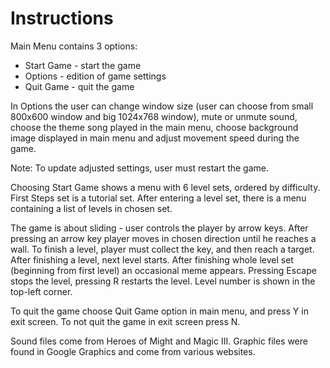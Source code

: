 # Instructions #

Main Menu contains 3 options:

- Start Game - start the game
- Options - edition of game settings
- Quit Game - quit the game

In Options the user can change window size (user can choose from small 800x600 window and big 1024x768 window), mute or unmute sound, choose the theme song played in the main menu, choose background image displayed in main menu and adjust movement speed during the game.

Note: To update adjusted settings, user must restart the game.

Choosing Start Game shows a menu with 6 level sets, ordered by difficulty. First Steps set is a tutorial set. After entering a level set, there is a menu containing a list of levels in chosen set.

The game is about sliding - user controls the player by arrow keys. After pressing an arrow key player moves in chosen direction until he reaches a wall. To finish a level, player must collect the key, and then reach a target. After finishing a level, next level starts. After finishing whole level set (beginning from first level) an occasional meme appears. Pressing Escape stops the level, pressing R restarts the level. Level number is shown in the top-left corner.

To quit the game choose Quit Game option in main menu, and press Y in exit screen. To not quit the game in exit screen press N.

Sound files come from Heroes of Might and Magic III. Graphic files were found in Google Graphics and come from various websites.